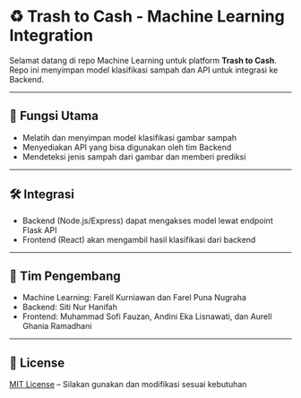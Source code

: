 # ♻️ Trash to Cash - Machine Learning Integration

Selamat datang di repo Machine Learning untuk platform **Trash to Cash**.  
Repo ini menyimpan model klasifikasi sampah dan API untuk integrasi ke Backend.

---

## 🧠 Fungsi Utama

- Melatih dan menyimpan model klasifikasi gambar sampah
- Menyediakan API yang bisa digunakan oleh tim Backend
- Mendeteksi jenis sampah dari gambar dan memberi prediksi

---

## 🛠 Integrasi

- Backend (Node.js/Express) dapat mengakses model lewat endpoint Flask API
- Frontend (React) akan mengambil hasil klasifikasi dari backend

---

## 👥 Tim Pengembang

- Machine Learning: Farell Kurniawan dan Farel Puna Nugraha
- Backend: Siti Nur Hanifah
- Frontend: Muhammad Sofi Fauzan, Andini Eka Lisnawati, dan Aurell Ghania Ramadhani

---

## 📄 License

[MIT License](LICENSE) – Silakan gunakan dan modifikasi sesuai kebutuhan
